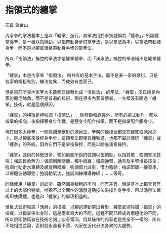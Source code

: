 # 指領式的纏掌

宗長
葉金山

內家拳的掌法基本上是以「纏掌」進行，其掌法用於拳技就稱為「纏拳」，所謂纏掌纏拳，是一種以指領勁，以指帶動身步的掌拳法，是以掌法為本，以掌法帶動腰身步，而不是以腳底湧泉帶動身手步的掌拳法。

所以「指領法」操控的拳法才是纏掌纏拳，而「湧泉法」操控的拳法絕不是纏掌纏拳。

「纏掌」本是內家拳「指領法」 所共有的基本手法，而不是某一家的專利，只是各家的精粗有別，練法各異，而成效有差而已。

但是當前所見內家拳大多數都已經轉化成「湧泉法」 的拳法，「纏掌」便已經是內家的鳳毛鱗角，而不是普遍的技術，現在很多內家習藝者，一生都沒有聽過「纏掌」技術，就是這個原因。

「纏掌」的特徵是極強調「指領法」 ，除發勁和靠撞外，所有的招式動作，都以指掌的指向，來指揮腰身步作戰，是腰身步配合指掌，而不是指掌配合腰身步。

現在很多太極拳，一昧強調走獸形的湧泉法，拳架的操控全都放在腳底或湧泉之上，是以腳底來操控身手步，這類拳法即使有纏勁道，也都不屬於傳統「纏掌」或「纏拳」的系統，因為它們不是掌指操控，而是以腳底湧泉操控。

「纏掌」武術的特徵很多，譬如前面所說的強調以指領勁，以指對敵；強調掌法技術；強調鬆柔無力；強調側應隨纏，觸手而纏；強調通臂、通背及手臂增長技法； 強調化勁走水車轉及螺旋轉兩線；強調借力成形，借力蓄勁；強調節節一線貫串，以擰翻波動導勁；強調動氣功，強調訓練傳導神經；.......等等。

同樣使用「纏掌」的武術，雖然因為精粗的不同，而有差異，但是基本上都會具有以上的大部份特徵，唯獨不以全面性的湧泉運勁技法來操作身手步，所以湧泉法武術即使講纏，也是和「纏掌」的學理相違的。

湧泉式武術強調「湧泉」的指揮，以腳的運勁帶出身形，纏掌武術強調「指掌」的指揮，以指掌帶出身形，這是兩者最大的不同，這種不同已經成為兩極化的不同， 所以說即使兩者在技術名詞上似有雷同，但其操作的內容也是完全不一樣的，所以不能相提並論，否則就永遠看不清，內家在近代分流各異的大趨勢。